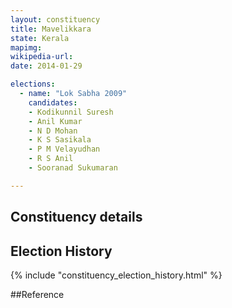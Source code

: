 ```yaml
---
layout: constituency
title: Mavelikkara
state: Kerala
mapimg: 
wikipedia-url: 
date: 2014-01-29

elections: 
  - name: "Lok Sabha 2009"
    candidates: 
    - Kodikunnil Suresh 
    - Anil Kumar 
    - N D Mohan 
    - K S Sasikala 
    - P M Velayudhan 
    - R S Anil 
    - Sooranad Sukumaran 

---
```

## Constituency details


## Election History
{% include "constituency_election_history.html" %}

##Reference
